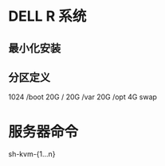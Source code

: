 # DELL R 系统

## 最小化安装

## 分区定义
1024 /boot
20G  /
20G  /var
20G  /opt
4G   swap

# 服务器命令

sh-kvm-{1...n}

#
